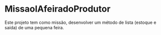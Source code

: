 # MissaoIAfeiradoProdutor
Este projeto tem  como missão, desenvolver um método de lista (estoque e saída) de uma pequena feira.
